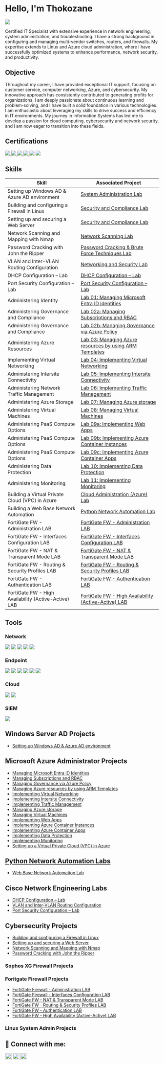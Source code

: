 # Hello, I'm Thokozane
<a href="https://www.linkedin.com/in/tempanza/"><img src="https://img.shields.io/badge/-LinkedIn-0072b1?&style=for-the-badge&logo=linkedin&logoColor=white" /></a>

Certified IT Specialist with extensive experience in network engineering, system administration, and troubleshooting. I have a strong background in configuring and managing multi-vendor switches, routers, and firewalls. My expertise extends to Linux and Azure cloud administration, where I have successfully optimized systems to enhance performance, network security, and productivity.

## Objective

Throughout my career, I have provided exceptional IT support, focusing on customer service, computer networking, Azure, and cybersecurity. My innovative approach has consistently contributed to generating profits for organizations. I am deeply passionate about continuous learning and problem-solving, and I have built a solid foundation in various technologies. I am enthusiastic about leveraging my skills to drive success and efficiency in IT environments.
My journey in Information Systems has led me to develop a passion for cloud computing, cybersecurity and network security, and I am now eager to transition into these fields.

## Certifications
<div>
<a href="https://learn.microsoft.com/api/credentials/share/en-za/tmpanza/59E21F416DEB0698?sharingId=DFE47EAE441DF46D" target="_blank">
    <img src="https://img.shields.io/badge/-Azure_Fundamentals-008000?&style=for-the-badge&logo=Microsoft_Azure&logoColor=white" />
</a>
    
<a href="https://learn.microsoft.com/api/credentials/share/en-za/tmpanza/BABF9D6E8A225013?sharingId=DFE47EAE441DF46D" target="_blank">
    <img src="https://img.shields.io/badge/-Azure_Administrator-0078D4?&style=for-the-badge&logo=Microsoft_Azure&logoColor=white" />
</a>

<a href="https://www.credly.com/badges/2cc3efe0-cd3f-42ea-817f-35ce19d389d5/public_url" target="_blank">
    <img src="https://img.shields.io/badge/-Network%2B-800080?&style=for-the-badge&logo=CompTIA&logoColor=red" />
</a>

<a href="https://www.credly.com/badges/ab3e680d-0034-471c-b668-e022e79685dc/public_url" target="_blank">
    <img src="https://img.shields.io/badge/-Security%2B-FF0000?&style=for-the-badge&logo=CompTIA&logoColor=white" />
</a>
    <img src="https://img.shields.io/badge/-Yeastar-FFD700?&style=for-the-badge&logo=Yeastar&logoColor=white" />
    <img src="https://img.shields.io/badge/-Sophos-0080DC?&style=for-the-badge&logo=Sophos&logoColor=white" />
</div>

## Skills

| Skill                                         | Associated Project         |
|-----------------------------------------------|----------------------------|
| Setting up Windows AD & Azure AD environment |<a href="https://github.com/Skyzo-hub/Setting-up-Windows-AD-Azure-AD-environment/tree/main"> System Administration Lab|
| Building and configuring a Firewall in Linux  |<a href="https://github.com/Skyzo-hub/Building-and-configuring-a-Firewall-in-Linux/tree/main"> Security and Compliance Lab|
| Setting up and securing a Web Server |<a href="https://github.com/Skyzo-hub/Setup-and-secure-a-Web-Server/tree/main"> Security and Compliance Lab|
| Network Scanning and Mapping with Nmap |<a href="https://github.com/Skyzo-hub/Network-Scanning-and-Mapping-with-Nmap/tree/main"> Network Scanning Lab|
| Password Cracking with John the Ripper |<a href="https://github.com/Skyzo-hub/Password-Cracking-with-John-the-Ripper/tree/main"> Password Cracking & Brute Force Techniques Lab|
| VLAN and Inter-VLAN Routing Configuration |<a href="https://github.com/tmpanza-lab/VLAN-and-Inter-VLAN-Routing-Configuration/tree/main"> Networking and Security Lab|
| DHCP Configuration – Lab |<a href="https://github.com/tmpanza-lab/DHCP-Configuration-Lab/tree/main"> DHCP Configuration – Lab|
| Port Security Configuration  – Lab |<a href="https://github.com/tmpanza-lab/Port-Security-Configuration-Lab-/tree/main"> Port Security Configuration – Lab|
| Administering Identity |<a href="https://github.com/tmpanza-lab/Managing-Microsoft-Entra-ID-Identities/tree/main"> Lab 01: Managing Microsoft Entra ID Identities|
| Administering Governance and Compliance |<a href="https://github.com/tmpanza-lab/Manage-Subscriptions-and-RBAC/tree/main"> Lab 02a: Managing Subscriptions and RBAC|
| Administering Governance and Compliance |<a href="https://github.com/tmpanza-lab/Manage-Governance-via-Azure-Policy/tree/main"> Lab 02b: Managing Governance via Azure Policy|
| Administering Azure Resources |<a href="https://github.com/tmpanza-lab/Managing-Azure-resources-by-using-Azure-Resource-Manager-ARM-Templates/tree/main"> Lab 03: Managing Azure resources by using ARM Templates|
| Implementing Virtual Networking |<a href="https://github.com/tmpanza-lab/Implementing-Virtual-Networking/tree/main"> Lab 04: Implementing Virtual Networking|
| Administering Intersite Connectivity |<a href="https://github.com/tmpanza-lab/Implementing-Intersite-Connectivity/tree/main"> Lab 05: Implementing Intersite Connectivity|
| Administering Network Traffic Management |<a href="https://github.com/tmpanza-lab/Implementing-Traffic-Management/tree/main"> Lab 06: Implementing Traffic Management|
| Administering Azure Storage |<a href="https://github.com/tmpanza-lab/Manage-Azure-Storage/tree/main"> Lab 07: Managing Azure storage|
| Administering Virtual Machines |<a href="https://github.com/tmpanza-lab/Managing-Virtual-Machines/tree/main"> Lab 08: Managing Virtual Machines|
| Administering PaaS Compute Options |<a href="https://github.com/tmpanza-lab/Implementing-Web-Apps/tree/main"> Lab 09a: Implementing Web Apps|
| Administering PaaS Compute Options |<a href="https://github.com/tmpanza-lab/Implementing-Azure-Container-Instances/tree/main"> Lab 09b: Implementing Azure Container Instances|
| Administering PaaS Compute Options |<a href="https://github.com/tmpanza-lab/Implementing-Azure-Container-Apps/tree/main"> Lab 09c: Implementing Azure Container Apps|
| Administering Data Protection |<a href="https://github.com/tmpanza-lab/Implementing-Data-Protection/tree/main"> Lab 10: Implementing Data Protection|
| Administering Monitoring |<a href="https://github.com/tmpanza-lab/Implementing-Monitoring/tree/main"> Lab 11: Implementing Monitoring|
| Building a Virtual Private Cloud (VPC) in Azure |<a href="https://github.com/tmpanza-lab/Setting-up-a-Virtual-Private-Cloud-VPC-in-Azure/tree/main"> Cloud Administration (Azure) Lab|
| Building a Web Base Network Automation |<a href="https://github.com/tmpanza-lab/Web-Base-Network-Automation-Lab/tree/main"> Python Network Automation Lab|
| FortiGate FW - Administration LAB |<a href="https://github.com/tmpanza-lab/FortiGate-Firewall---Administration-LAB/tree/main"> FortiGate FW - Administration LAB|
| FortiGate FW - Interfaces Configuration LAB |<a href="https://github.com/tmpanza-lab/FortiGate-Firewall---Interfaces-Configuration-LAB/tree/main"> FortiGate FW - Interfaces Configuration LAB|
| FortiGate FW - NAT & Transparent Mode LAB |<a href="https://github.com/tmpanza-lab/FortiGate-FW---NAT-Transparent-Mode-LAB/tree/main"> FortiGate FW - NAT & Transparent Mode LAB|
| FortiGate FW - Routing & Security Profiles LAB |<a href="https://github.com/tmpanza-lab/FortiGate-Firewall---Routing-LAB/tree/main"> FortiGate FW - Routing & Security Profiles LAB|
| FortiGate FW - Authentication LAB |<a href="https://github.com/tmpanza-lab/FortiGate-Firewall---Authentication-LAB/tree/main"> FortiGate FW - Authentication LAB|
| FortiGate FW - High Availability (Active-Active) LAB |<a href=""> FortiGate FW - High Availability (Active-Active) LAB|





## Tools

### Network
<div>
    <img src="https://img.shields.io/badge/-Wireshark-1679A7?&style=for-the-badge&logo=Wireshark&logoColor=white" />
    <img src="https://img.shields.io/badge/-Nmap-0078D7?&style=for-the-badge&logo=linux&logoColor=white" />
    <img src="https://img.shields.io/badge/-Nessus-00C176?&style=for-the-badge&logo=Tenable&logoColor=white" />
    <img src="https://img.shields.io/badge/-GNS3-0078D4?&style=for-the-badge&logo=GNS3&logoColor=white" />
    <img src="https://img.shields.io/badge/-Cisco_Packet_Tracer-1BA0D7?&style=for-the-badge&logo=Cisco&logoColor=white" />
</div>

### Endpoint
<div>
    <img src="https://img.shields.io/badge/-Microsoft_Defender_for_Endpoint-00A4EF?&style=for-the-badge&logo=Microsoft&logoColor=white" />
    <img src="https://img.shields.io/badge/-N--Central-FF6A00?&style=for-the-badge&logo=SolarWinds&logoColor=white" />
    <img src="https://img.shields.io/badge/-Sophos_Firewall-0080DC?&style=for-the-badge&logo=Sophos&logoColor=white" />
    <img src="https://img.shields.io/badge/-Windows_Server-800080?&style=for-the-badge&logo=Windows_Server&logoColor=white" />
    <img src="https://img.shields.io/badge/-Kali_Linux-557C8C?&style=for-the-badge&logo=Kali_Linux&logoColor=white" />
    <img src="https://img.shields.io/badge/-Ubuntu_Linux-E95420?&style=for-the-badge&logo=Ubuntu&logoColor=white" />
</div>

### Cloud
<div>
    <img src="https://img.shields.io/badge/-Microsoft_Azure_Portal-0078D4?&style=for-the-badge&logo=Microsoft&logoColor=white" />
    <img src="https://img.shields.io/badge/-Microsoft_365-D83B01?&style=for-the-badge&logo=Microsoft&logoColor=white" />
</div>

### SIEM
<div>
    <img src="https://img.shields.io/badge/-Microsoft_Sentinel-0078D4?&style=for-the-badge&logo=Microsoft&logoColor=white" />
</div>

## Windows Server AD Projects
- <a href="https://github.com/Skyzo-hub/Setting-up-Windows-AD-Azure-AD-environment/tree/main">Setting up Windows AD & Azure AD environment</a>

## Microsoft Azure Administrator Projects
- <a href="https://github.com/tmpanza-lab/Managing-Microsoft-Entra-ID-Identities/tree/main">Managing Microsoft Entra ID Identities
- <a href="https://github.com/tmpanza-lab/Manage-Subscriptions-and-RBAC/tree/main">Managing Subscriptions and RBAC
- <a href="https://github.com/tmpanza-lab/Manage-Governance-via-Azure-Policy/tree/main">Managing Governance via Azure Policy
- <a href="https://github.com/tmpanza-lab/Managing-Azure-resources-by-using-Azure-Resource-Manager-ARM-Templates/tree/main">Managing Azure resources by using ARM Templates
- <a href="https://github.com/tmpanza-lab/Implementing-Virtual-Networking/tree/main">Implementing Virtual Networking
- <a href="https://github.com/tmpanza-lab/Implementing-Intersite-Connectivity/tree/main">Implementing Intersite Connectivity
- <a href="https://github.com/tmpanza-lab/Implementing-Traffic-Management/tree/main">Implementing Traffic Management
- <a href="https://github.com/tmpanza-lab/Manage-Azure-Storage/tree/main">Managing Azure storage
- <a href="https://github.com/tmpanza-lab/Managing-Virtual-Machines/tree/main">Managing Virtual Machines
- <a href="https://github.com/tmpanza-lab/Implementing-Web-Apps/tree/main">Implementing Web Apps
- <a href="https://github.com/tmpanza-lab/Implementing-Azure-Container-Instances/tree/main">Implementing Azure Container Instances
- <a href="https://github.com/tmpanza-lab/Implementing-Azure-Container-Apps/tree/main">Implementing Azure Container Apps
- <a href="https://github.com/tmpanza-lab/Implementing-Data-Protection/tree/main">Implementing Data Protection
- <a href="https://github.com/tmpanza-lab/Implementing-Monitoring/tree/main">Implementing Monitoring
- <a href="https://github.com/tmpanza-lab/Setting-up-a-Virtual-Private-Cloud-VPC-in-Azure/tree/main">Setting up a Virtual Private Cloud (VPC) in Azure

## Python Network Automation Labs
-  <a href="https://github.com/tmpanza-lab/Web-Base-Network-Automation-Lab/tree/main">Web Base Network Automation Lab</a>

## Cisco Network Engineering Labs
- <a href="https://github.com/tmpanza-lab/DHCP-Configuration-Lab/tree/main">DHCP Configuration – Lab</a>
- <a href="https://github.com/tmpanza-lab/VLAN-and-Inter-VLAN-Routing-Configuration/tree/main">VLAN and Inter-VLAN Routing Configuration</a>
- <a href="https://github.com/tmpanza-lab/Port-Security-Configuration-Lab-/tree/main">Port Security Configuration – Lab</a>

## Cybersecurity Projects
- <a href="https://github.com/Skyzo-hub/Building-and-configuring-a-Firewall-in-Linux/tree/main">Building and configuring a Firewall in Linux</a>
- <a href="https://github.com/Skyzo-hub/Setup-and-secure-a-Web-Server/tree/main">Setting up and securing a Web Server</a>
- <a href="https://github.com/Skyzo-hub/Network-Scanning-and-Mapping-with-Nmap/tree/main">Network Scanning and Mapping with Nmap</a>
- <a href="https://github.com/Skyzo-hub/Password-Cracking-with-John-the-Ripper/tree/main">Password Cracking with John the Ripper</a>

### Sophos XG Firewall Projects

### Foritgate Firewall Projects
- <a href="https://github.com/tmpanza-lab/FortiGate-Firewall---Administration-LAB/tree/main">FortiGate Firewall - Administration LAB</a>
- <a href="https://github.com/tmpanza-lab/FortiGate-Firewall---Interfaces-Configuration-LAB/tree/main">FortiGate Firewall - Interfaces Configuration LAB</a>
- <a href="https://github.com/tmpanza-lab/FortiGate-FW---NAT-Transparent-Mode-LAB/tree/main">FortiGate FW - NAT & Transparent Mode LAB</a>
- <a href="https://github.com/tmpanza-lab/FortiGate-Firewall---Routing-LAB/tree/main">FortiGate FW - Routing & Security Profiles LAB</a>
- <a href="https://github.com/tmpanza-lab/FortiGate-Firewall---Authentication-LAB/tree/main">FortiGate FW - Authentication LAB</a>
- <a href="">FortiGate FW - High Availability (Active-Active) LAB</a>

### Linux System Admin Projects





<h2> 🤳 Connect with me:</h2>

[<img align="left" alt="Skyzo | Twitter" width="22px" src="https://cdn.jsdelivr.net/npm/simple-icons@v3/icons/twitter.svg" />][twitter]
[<img align="left" alt="Skyzo | LinkedIn" width="22px" src="https://cdn.jsdelivr.net/npm/simple-icons@v3/icons/linkedin.svg" />][linkedin]
[<img align="left" alt="Skyzo | Instagram" width="22px" src="https://cdn.jsdelivr.net/npm/simple-icons@v3/icons/instagram.svg" />][instagram]

[twitter]: https://x.com/skyzo_sa
[instagram]: https://www.instagram.com/skyzo_sa/
[linkedin]: https://linkedin.com/in/tempanza
